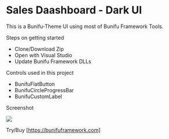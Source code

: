 # Sales Daashboard - Dark UI
This is a Bunifu-Theme UI using most of Bunifu Framework Tools.

Steps on getting started
* Clone/Download Zip
* Open with Visual Studio 
* Update Bunifu Framework DLLs

Controls used in this project

* BunifuFlatButton
* BunifuCircleProgressBar
* BunifuCustomLabel

Screenshot

![](https://github.com/bunifu-framework/Sales-Dashboard-Dark-UI/blob/master/sc6.PNG)

Try/Buy [https://bunifuframework.com]